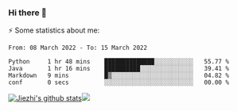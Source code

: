 ### Hi there 👋

⚡ Some statistics about me:


<!--START_SECTION:waka-->

```text
From: 08 March 2022 - To: 15 March 2022

Python     1 hr 48 mins    ██████████████░░░░░░░░░░░   55.77 %
Java       1 hr 16 mins    ██████████░░░░░░░░░░░░░░░   39.41 %
Markdown   9 mins          █▒░░░░░░░░░░░░░░░░░░░░░░░   04.82 %
conf       0 secs          ░░░░░░░░░░░░░░░░░░░░░░░░░   00.00 %
```

<!--END_SECTION:waka-->





[![Jiezhi's github stats](https://github-readme-stats.vercel.app/api?username=Jiezhi&show_icons=true)](https://github.com/Jiezhi/github-readme-stats)[![](https://stats.justsong.cn/api/leetcode/?username=Jiezhi)](https://leetcode.com/Jiezhi/) 
<!--
[![Top Langs](https://github-readme-stats.vercel.app/api/top-langs/?username=Jiezhi&hide=javascript,html)](https://github.com/Jiezhi/github-readme-stats)

**Jiezhi/Jiezhi** is a ✨ _special_ ✨ repository because its `README.md` (this file) appears on your GitHub profile.

Here are some ideas to get you started:

- 🔭 I’m currently working on ...
- 🌱 I’m currently learning ...
- 👯 I’m looking to collaborate on ...
- 🤔 I’m looking for help with ...
- 💬 Ask me about ...
- 📫 How to reach me: ...
- 😄 Pronouns: ...
- ⚡ Fun fact: ...
-->

